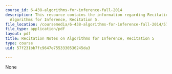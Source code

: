 ```yaml
---
course_id: 6-438-algorithms-for-inference-fall-2014
description: This resource contains the information regarding Recitation Notes on
  Algorithms for Inference, Recitation 5.
file_location: /coursemedia/6-438-algorithms-for-inference-fall-2014/57f231bb7fc9647e7553330536245da3_MIT6_438F14_rec5.pdf
file_type: application/pdf
layout: pdf
title: Recitation Notes on Algorithms for Inference, Recitation 5
type: course
uid: 57f231bb7fc9647e7553330536245da3

---
```

None